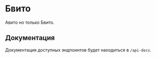 # Бвито

Авито но только Бвито.

## Документация

Документация доступных эндпоинтов будет находиться в `/api-docs`.
